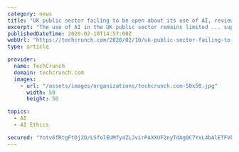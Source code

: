 ```yaml
---
category: news
title: "UK public sector failing to be open about its use of AI, review finds"
excerpt: "The use of AI in the UK public sector remains limited ... supporting the government’s intention for the Centre for Data Ethics and Innovation (CDEI), which was announced in 2017, to perform ..."
publishedDateTime: 2020-02-10T14:57:00Z
webUrl: "https://techcrunch.com/2020/02/10/uk-public-sector-failing-to-be-open-about-its-use-of-ai-review-finds/"
type: article

provider:
  name: TechCrunch
  domain: techcrunch.com
  images:
    - url: "/assets/images/organizations/techcrunch.com-50x50.jpg"
      width: 50
      height: 50

topics:
  - AI
  - AI Ethics

secured: "Yotv6fRtgFtDj2D/LSfolEUMfy4ZLJvirPAXXUF2nyTdAgQC7YxL4bAlETFVkXtA5YPTSJ7aNgJhIm+jQPq1DHaXZknR0sW2qVF1k5xnQO/sweUGg/E/g9FwkcERrQg8uBih0ABYrcTjWqw0OFHYwuE0SfMniMWvEl4Z6p1xShX3xifEfG/5WQMG1GO9/4W5/AOG2cZvx1tSsn3lHFuyowentUsdSL7adfeGzVx+2zK5v5fABhiGKtCMSJuR0yxgHaSPtHwwLmJh6yHCZkIfhFMABRFxFEUgE7nGps+jBjqpKWODBuxdM1IqXZHkVmGhluJYxDQUpnp3vio0PTLwW///x3L14730LPCuvQjsx9z7bsmfmLBZmtmGG936dGpuCnp6XUelEV4jE5ncxJdLksLfduSlx5HrOh1fXWXHvxMhicxUPFaDHNiXrduh2X9zQi3c8XLiWjgFVBOYK+cbrkkRUf45aeeULFlo9IupcHw=;08bx3oC/dEg9oTImgoFa2w=="
---
```


